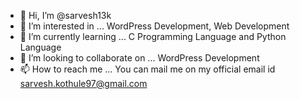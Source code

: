 - 👋 Hi, I’m @sarvesh13k
- 👀 I’m interested in ... WordPress Development, Web Development
- 🌱 I’m currently learning ... C Programming Language and Python Language
- 💞️ I’m looking to collaborate on ... WordPress Development
- 📫 How to reach me ... You can mail me on my official email id sarvesh.kothule97@gmail.com

<!---
sarvesh13k/sarvesh13k is a ✨ special ✨ repository because its `README.md` (this file) appears on your GitHub profile.
You can click the Preview link to take a look at your changes.
--->
